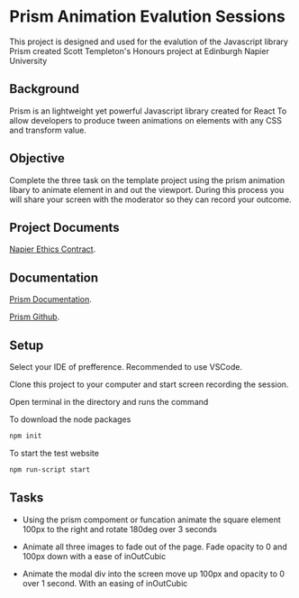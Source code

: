 # Prism Animation Evalution Sessions

This project is designed and used for the evalution of the Javascript library Prism created Scott Templeton's Honours project at Edinburgh Napier University

## Background

Prism is an lightweight yet powerful Javascript library created for React To allow developers to produce tween animations on elements with any CSS and transform value.

## Objective

Complete the three task on the template project using the prism animation libary to animate element in and out the viewport. During this process you will share your screen with the moderator so they can record your outcome.

## Project Documents

[Napier Ethics Contract](https://drive.google.com/file/d/1P79bvWZE8XiKua_p0MWR1BJeJ027RUvq/view?usp=sharing).

## Documentation

[Prism Documentation](https://prism.worksbyscott.uk).

[Prism Github](https://github.com/worksbyscott/prism-animation).

## Setup

Select your IDE of prefference. Recommended to use VSCode.

Clone this project to your computer and start screen recording the session.

Open terminal in the directory and runs the command

To download the node packages

```bash
npm init
```
To start the test website

```bash
npm run-script start
```


## Tasks

* Using the prism compoment or funcation animate the square element 100px to the right and rotate 180deg over 3 seconds

* Animate all three images to fade out of the page. Fade opacity to 0 and 100px down with a ease of inOutCubic

* Animate the modal div into the screen move up 100px and opacity to 0 over 1 second. With an easing of inOutCubic

